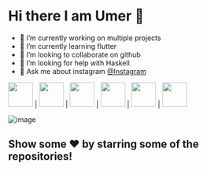 # Hi there I am Umer 👋

- 🔭 I’m currently working on multiple projects
- 🌱 I’m currently learning flutter
- 👯 I’m looking to collaborate on github
- 🤔 I’m looking for help with Haskell
- 💬 Ask me about instagram [@Instagram](https://www.instagram.com/im_umerg/)


<img src="https://user-images.githubusercontent.com/84404257/128183256-6df6356c-c8ea-423d-b915-89d9671224a5.png" width="50" height="50" /> | <img src="https://user-images.githubusercontent.com/84404257/128183256-6df6356c-c8ea-423d-b915-89d9671224a5.png" width="50" height="50" /> | <img src="https://user-images.githubusercontent.com/84404257/128183264-645647ac-3d9e-485e-bc5d-ff3a1ca40e86.png" width="50" height="50" /> | <img src="https://user-images.githubusercontent.com/84404257/128183267-d817f58c-251c-4c5c-87ae-0381628f7468.png" width="50" height="50" /> | <img src="https://user-images.githubusercontent.com/84404257/128183272-deb756ec-31c4-4c1f-b7ff-ae268f3edf45.png" width="50" height="50" /> | <img src="https://user-images.githubusercontent.com/84404257/128183274-4e314ca5-6c01-4a79-99d8-33376c009914.png" width="50" height="50" />

![image](https://user-images.githubusercontent.com/84404257/128182397-aaeb721b-4cd2-4266-a8c5-cac2433a06aa.png)


##      Show some ❤️ by starring some of the repositories!

